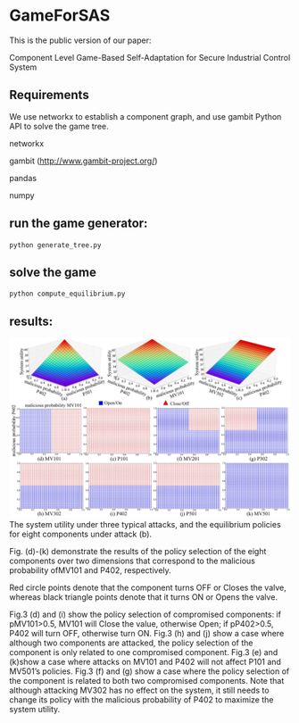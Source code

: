 # GameForSAS
This is the public version of our paper:

Component Level Game-Based Self-Adaptation for Secure Industrial Control System

## Requirements

We use networkx to establish a component graph,
and use gambit Python API to solve the game tree.

networkx

gambit (http://www.gambit-project.org/)

pandas

numpy



## run the game generator:
```
python generate_tree.py
```

## solve the game
```
python compute_equilibrium.py
```

## results:
![figure](rq-test.png)
The system utility under three typical attacks,
and the equilibrium policies for eight components under attack (b).

Fig. (d)-(k) demonstrate the results of the policy selection of the eight components 
over two dimensions that correspond to the malicious probability ofMV101 and P402, respectively. 

Red circle points denote that the component turns OFF or Closes the valve, 
whereas black triangle points denote that it turns ON or Opens the valve.

Fig.3 (d) and (i) show the policy selection of compromised components: 
if pMV101>0.5, MV101 will Close the value, otherwise Open; 
if pP402>0.5, P402 will turn OFF, otherwise turn ON. 
Fig.3 (h) and (j) show a case where although two components are attacked, 
the policy selection of the component is only related to one compromised component. 
Fig.3 (e) and (k)show a case where attacks on MV101 and P402 will not affect P101 and MV501’s policies.
 Fig.3 (f) and (g) show a case where the policy selection of the component is related to both two compromised components. 
 Note that although attacking MV302 has no effect on the system, it still needs to change its policy with the malicious 
 probability of P402 to maximize the system utility.
